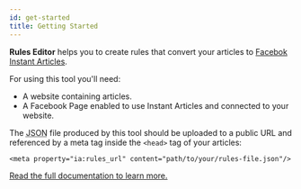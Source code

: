 ```yaml
---
id: get-started
title: Getting Started
---
```


**Rules Editor** helps you to create rules that convert your articles to [Facebok Instant Articles](https://instantarticles.fb.com/).

For using this tool you'll need:

*   A website containing articles.
*   A Facebook Page enabled to use Instant Articles and connected to your website.

The <abbr title="JavaScript Object Notation">JSON</abbr> file produced by this tool should be uploaded to a public URL and referenced by a meta tag inside the `<head>` tag of your articles:

`<meta property="ia:rules_url" content="path/to/your/rules-file.json"/>`

[Read the full documentation to learn more.](https://developers.facebook.com/docs/instant-articles/rules-editor)
